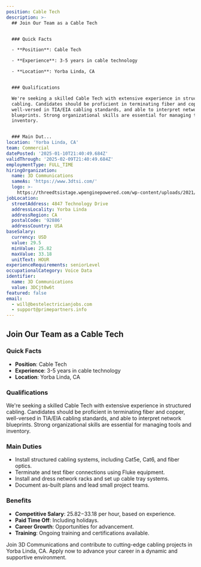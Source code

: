 ```yaml
---
position: Cable Tech
description: >-
  ## Join Our Team as a Cable Tech


  ### Quick Facts

  - **Position**: Cable Tech

  - **Experience**: 3-5 years in cable technology

  - **Location**: Yorba Linda, CA


  ### Qualifications

  We're seeking a skilled Cable Tech with extensive experience in structured
  cabling. Candidates should be proficient in terminating fiber and copper,
  well-versed in TIA/EIA cabling standards, and able to interpret network
  blueprints. Strong organizational skills are essential for managing tools and
  inventory.


  ### Main Dut...
location: 'Yorba Linda, CA'
team: Commercial
datePosted: '2025-01-10T21:40:49.684Z'
validThrough: '2025-02-09T21:40:49.684Z'
employmentType: FULL_TIME
hiringOrganization:
  name: 3D Communications
  sameAs: 'https://www.3dtsi.com/'
  logo: >-
    https://threedtsistage.wpenginepowered.com/wp-content/uploads/2021/01/logo-default.png
jobLocation:
  streetAddress: 4847 Technology Drive
  addressLocality: Yorba Linda
  addressRegion: CA
  postalCode: '92886'
  addressCountry: USA
baseSalary:
  currency: USD
  value: 29.5
  minValue: 25.82
  maxValue: 33.18
  unitText: HOUR
experienceRequirements: seniorLevel
occupationalCategory: Voice Data
identifier:
  name: 3D Communications
  value: 3DCjt0w6t
featured: false
email:
  - will@bestelectricianjobs.com
  - support@primepartners.info
---
```




## Join Our Team as a Cable Tech

### Quick Facts
- **Position**: Cable Tech
- **Experience**: 3-5 years in cable technology
- **Location**: Yorba Linda, CA

### Qualifications
We're seeking a skilled Cable Tech with extensive experience in structured cabling. Candidates should be proficient in terminating fiber and copper, well-versed in TIA/EIA cabling standards, and able to interpret network blueprints. Strong organizational skills are essential for managing tools and inventory.

### Main Duties
- Install structured cabling systems, including Cat5e, Cat6, and fiber optics.
- Terminate and test fiber connections using Fluke equipment.
- Install and dress network racks and set up cable tray systems.
- Document as-built plans and lead small project teams.

### Benefits
- **Competitive Salary**: $25.82-$33.18 per hour, based on experience.
- **Paid Time Off**: Including holidays.
- **Career Growth**: Opportunities for advancement.
- **Training**: Ongoing training and certifications available.

Join 3D Communications and contribute to cutting-edge cabling projects in Yorba Linda, CA. Apply now to advance your career in a dynamic and supportive environment.